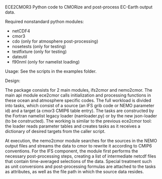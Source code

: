 ECE2CMOR3 Python code to CMORize and post-process EC-Earth output data.

Required nonstandard python modules:

* netCDF4
* cmor3
* cdo (only for atmosphere post-processing)
* nosetests (only for testing)
* testfixture (only for testing)
* dateutil
* f90nml (only for namelist loading)

Usage: See the scripts in the examples folder.

Design:

The package consists for 2 main modules, ifs2cmor and nemo2cmor. The main api module ece2cmor calls initialization and processing functions in these ocean and atmosphere specific codes. The full workload is divided into tasks, which consist of a source (an IFS grib code or NEMO parameter id) and a target (a cmor3 CMIP6 table entry). The tasks are constructed by the Fortran namelist legacy loader (namloader.py) or by the new json-loader (to be constructed). The working is similar to the previous ece2cmor tool: the loader reads parameter tables and creates tasks as it receives a dictionary of desired targets from the caller script.

At execution, the nemo2cmor module searches for the sources in the NEMO output files and streams the data to cmor to rewrite it according to CMIP6 conventions. For the IFS component, the module first performs the necessary post-processing steps, creating a list of intermediate netcdf files that contain time-averaged selections of the data. Special treatment such as unit conversions and post-processing formulas are attached to the tasks as attributes, as well as the file path in which the source data resides.
